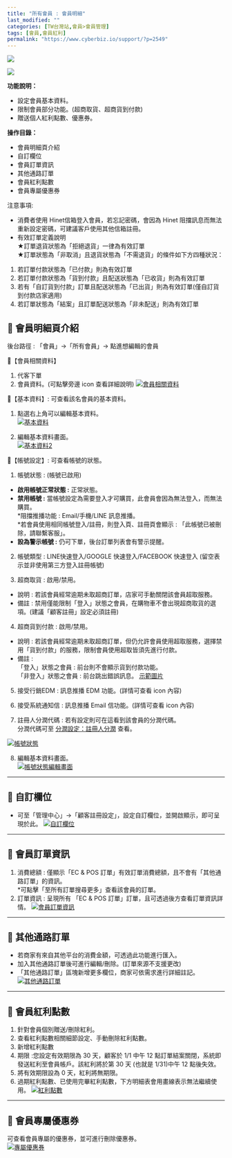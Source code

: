 ```yaml
---
title: "所有會員 : 會員明細"
last_modified: ""
categories: [TW台灣站,會員>會員管理]
tags: [會員,會員紅利]
permalink: "https://www.cyberbiz.io/support/?p=2549"
---
```


![](https://www.cyberbiz.io/support/wp-content/uploads/適用站別.png)

[![](https://www.cyberbiz.io/support/wp-content/uploads/台灣站.png)](https://www.cyberbiz.io/support/?page_id=2490)

**功能說明：**  

* 設定會員基本資料。
* 限制會員部分功能。(超商取貨、超商貨到付款)
* 贈送個人紅利點數、優惠券。

**操作目錄：**

* 會員明細頁介紹
* 自訂欄位
* 會員訂單資訊
* 其他通路訂單
* 會員紅利點數
* 會員專屬優惠券

注意事項:  

* 消費者使用 Hinet信箱登入會員，若忘記密碼，會因為 Hinet 阻擋訊息而無法重新設定密碼，可建議客戶使用其他信箱註冊。
* 有效訂單定義說明   
★訂單退貨狀態為「拒絕退貨」一律為有效訂單  
★訂單狀態為「非取消」且退貨狀態為「不需退貨」的條件如下方四種狀況：

1. 若訂單付款狀態為「已付款」則為有效訂單
2. 若訂單付款狀態為「貨到付款」且配送狀態為「已收貨」則為有效訂單
3. 若有「自訂貨到付款」訂單且配送狀態為「已出貨」則為有效訂單(僅自訂貨到付款店家適用)
4. 若訂單狀態為「結案」且訂單配送狀態為「非未配送」則為有效訂單

## 📌 會員明細頁介紹


後台路徑 :  「會員」→「所有會員」→ 點進想編輯的會員  



📍【會員相關資料】

1. 代客下單
2. 會員資料。(可點擊旁邊 icon 查看詳細說明) 
[![會員相關資料](https://www.cyberbiz.io/helpcenter/wp-content/uploads/所有會員-會員明細01.png)](https://www.cyberbiz.io/helpcenter/wp-content/uploads/所有會員-會員明細01.png)  

📍【基本資料】: 可查看該名會員的基本資料。

1. 點選右上角可以編輯基本資料。  
[![基本資料](https://www.cyberbiz.io/helpcenter/wp-content/uploads/所有會員-會員明細02.png)](https://www.cyberbiz.io/helpcenter/wp-content/uploads/所有會員-會員明細02.png)



2. 編輯基本資料畫面。  
[![基本資料2](https://www.cyberbiz.io/helpcenter/wp-content/uploads/所有會員-會員明細03.png)](https://www.cyberbiz.io/helpcenter/wp-content/uploads/所有會員-會員明細03.png)



📍【帳號設定】: 可查看帳號的狀態。

1. 帳號狀態 : (帳號已啟用)   

* **啟用帳號正常狀態 :** 正常狀態。
* **禁用帳號 :** 當帳號設定為需要登入才可購買，此會員會因為無法登入，而無法購買。  
*阻擋推播功能 : Email/手機/LINE 訊息推播。  
*若會員使用相同帳號登入/註冊，則登入頁、註冊頁會顯示 : 「此帳號已被刪除，請聯繫客服」。 
* **設為警示帳號 :** 仍可下單，後台訂單列表會有警示提醒。


2. 帳號類型 : LINE快速登入/GOOGLE 快速登入/FACEBOOK 快速登入 (留空表示並非使用第三方登入註冊帳號) 


3. 超商取貨 : 啟用/禁用。 
* 說明 : 若該會員經常逾期未取超商訂單，店家可手動關閉該會員超取服務。
* 備註 : 禁用僅能限制「登入」狀態之會員，在購物車不會出現超商取貨的選項。(建議「顧客註冊」設定必須註冊)


4. 超商貨到付款 : 啟用/禁用。 
* 說明 : 若該會員經常逾期未取超商訂單，但仍允許會員使用超取服務，選擇禁用「貨到付款」的服務，限制會員使用超取皆須先進行付款。 
* 備註 :   
「登入」狀態之會員 : 前台則不會顯示貨到付款功能。  
「非登入」狀態之會員 : 前台跳出錯誤訊息。 [示範圖片](https://www.cyberbiz.io/support/wp-content/uploads/會員帳戶資訊06.png)



5. 接受行銷EDM : 訊息推播 EDM 功能。(詳情可查看 icon 內容) 


6. 接受系統通知信 : 訊息推播 Email 信功能。(詳情可查看 icon 內容) 


7. 註冊人分潤代碼 : 若有設定則可在這看到該會員的分潤代碼。  
分潤代碼可至 [分潤設定：註冊人分潤](https://www.cyberbiz.io/support/?p=1720) 查看。

[![帳號狀態](https://www.cyberbiz.io/helpcenter/wp-content/uploads/所有會員-會員明細04.png)](https://www.cyberbiz.io/helpcenter/wp-content/uploads/所有會員-會員明細04.png)  

8. 編輯基本資料畫面。  
[![帳號狀態編輯畫面](https://www.cyberbiz.io/helpcenter/wp-content/uploads/所有會員-會員明細05.png)](https://www.cyberbiz.io/helpcenter/wp-content/uploads/所有會員-會員明細05.png)

* * *

## 📌 自訂欄位



* 可至「管理中心」→「顧客註冊設定」，設定自訂欄位，並開啟顯示，即可呈現於此。 
[![自訂欄位](https://www.cyberbiz.io/helpcenter/wp-content/uploads/所有會員-會員明細13.png)](https://www.cyberbiz.io/helpcenter/wp-content/uploads/所有會員-會員明細13.png)

* * *

## 📌 會員訂單資訊



1. 消費總額 : 僅顯示「EC & POS 訂單」有效訂單消費總額，且不會有「其他通路訂單」的資訊。  
*可點擊「至所有訂單搜尋更多」查看該會員的訂單。
2. 訂單資訊 : 呈現所有 「EC & POS 訂單」訂單，且可透過後方查看訂單資訊詳情。 
[![會員訂單資訊](https://www.cyberbiz.io/helpcenter/wp-content/uploads/所有會員-會員明細06.png)](https://www.cyberbiz.io/helpcenter/wp-content/uploads/所有會員-會員明細06.png)

* * *

## 📌 其他通路訂單



* 若商家有來自其他平台的消費金額，可透過此功能進行匯入。
* 加入其他通路訂單後可進行編輯/刪除。(訂單來源不支援更改)
* 「其他通路訂單」區塊新增更多欄位，商家可依需求進行詳細註記。
[![其他通路訂單](https://www.cyberbiz.io/support/wp-content/uploads/所有會員會員明細01.png)](https://www.cyberbiz.io/support/wp-content/uploads/所有會員會員明細01.png)



* * *

## 📌 會員紅利點數



1. 針對會員個別贈送/刪除紅利。 
2. 查看紅利點數相關細節設定、手動刪除紅利點數。
3. 新增紅利點數 
4. 期限 :您設定有效期限為 30 天，顧客於 1/1 中午 12 點訂單結案關閉，系統即發送紅利至會員帳戶。該紅利將於第 30 天 (也就是 1/31)中午 12 點後失效。 
5. 將有效期限設為 0 天，紅利將無期限。
6. 過期紅利點數、已使用完畢紅利點數，下方明細表會用畫線表示無法繼續使用。
[![紅利點數](https://www.cyberbiz.io/helpcenter/wp-content/uploads/所有會員-會員明細09.png)](https://www.cyberbiz.io/helpcenter/wp-content/uploads/所有會員-會員明細09.png)

* * *

## 📌 會員專屬優惠券


可查看會員專屬的優惠券，並可進行刪除優惠券。  
[![專屬優惠券](https://www.cyberbiz.io/helpcenter/wp-content/uploads/所有會員-會員明細14.png)](https://www.cyberbiz.io/helpcenter/wp-content/uploads/所有會員-會員明細14.png)

